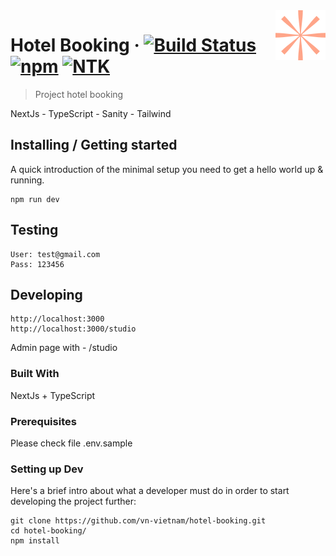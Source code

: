 <img src="./public/logoipsum.svg" alt="Logo" align="right">

# Hotel Booking &middot; [![Build Status](https://img.shields.io/badge/build-passing-brightgreen)](https://hotel-booking-phi-nine.vercel.app/) [![npm](https://img.shields.io/npm/v/npm.svg?style=flat-square)](https://www.npmjs.com/package/npm) [![NTK](https://img.shields.io/badge/NTK-welcome-brightgreen.svg?style=flat-square)](https://github.com/vn-vietnam)

> Project hotel booking

NextJs - TypeScript - Sanity - Tailwind

## Installing / Getting started

A quick introduction of the minimal setup you need to get a hello world up &
running.

```shell
npm run dev
```
## Testing

```shell
User: test@gmail.com  
Pass: 123456
```
## Developing

```shell
http://localhost:3000
http://localhost:3000/studio
```

Admin page with - /studio

### Built With

NextJs + TypeScript

### Prerequisites

Please check file .env.sample

### Setting up Dev

Here's a brief intro about what a developer must do in order to start developing
the project further:

```shell
git clone https://github.com/vn-vietnam/hotel-booking.git
cd hotel-booking/
npm install
```
